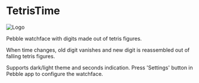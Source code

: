 # TetrisTime

![Logo](https://raw.githubusercontent.com/VFLashM/TetrisTime/master/app/promo.png)

Pebble watchface with digits made out of tetris figures.

When time changes, old digit vanishes and new digit is reassembled out of falling tetris figures.

Supports dark/light theme and seconds indication. Press 'Settings' button in Pebble app to configure the watchface.
